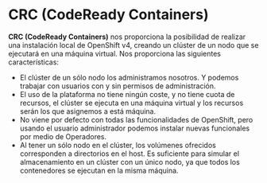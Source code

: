 # CRC (CodeReady Containers)

**CRC (CodeReady Containers)** nos proporciona la posibilidad de realizar una instalación local de OpenShift v4, creando un clúster de un nodo que se ejecutará en una máquina virtual. Nos proporciona las siguientes características:

* El clúster de un sólo nodo los administramos nosotros. Y podemos trabajar con usuarios con y sin permisos de administración.
* El uso de la plataforma no tiene ningún coste, y no tiene cuota de recursos, el clúster se ejecuta en una máquina virtual y los recursos serán los que asignemos a está máquina.
* No viene por defecto con todas las funcionalidades de OpenShift, pero usando el usuario administrador podemos instalar nuevas funcionales por medio de Operadores.
* Al tener un sólo nodo en el clúster, los volúmenes ofrecidos corresponden a directorios en el host. Es suficiente para simular el almacenamiento en un clúster con un único nodo, ya que todos los contenedores se ejecutan en la misma máquina.
